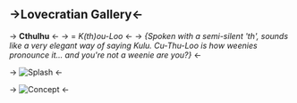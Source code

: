 ## ->Lovecratian Gallery<-

 -> **Cthulhu** <-
 -> = *K(th)ou-Loo* <-
 -> *{Spoken with a semi-silent 'th', sounds like a very elegant way of saying Kulu. Cu-Thu-Loo is how weenies pronounce it... and you're not a weenie are you?}* <-

 -> ![Splash](https://a.pomf.cat/owjcyn.jpg) <-

 -> ![Concept](https://a.pomf.cat/zmlmpp.jpg) <-
